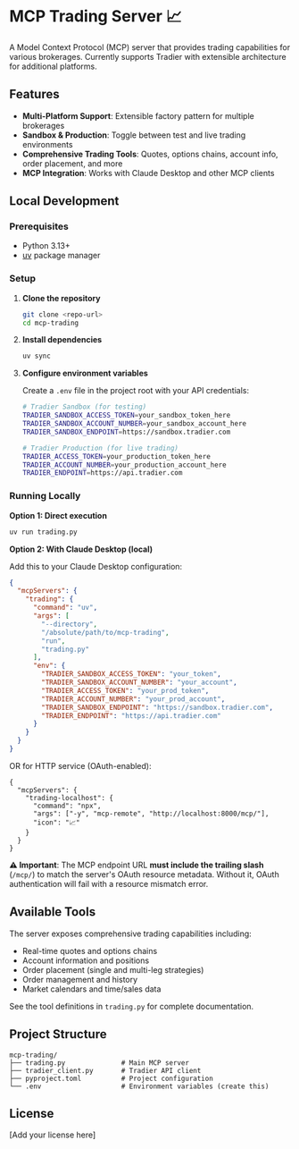 # MCP Trading Server 📈

A Model Context Protocol (MCP) server that provides trading capabilities for various brokerages. Currently supports Tradier with extensible architecture for additional platforms.

## Features

- **Multi-Platform Support**: Extensible factory pattern for multiple brokerages
- **Sandbox & Production**: Toggle between test and live trading environments
- **Comprehensive Trading Tools**: Quotes, options chains, account info, order placement, and more
- **MCP Integration**: Works with Claude Desktop and other MCP clients

## Local Development

### Prerequisites

- Python 3.13+
- [uv](https://github.com/astral-sh/uv) package manager

### Setup

1. **Clone the repository**
   ```bash
   git clone <repo-url>
   cd mcp-trading
   ```

2. **Install dependencies**
   ```bash
   uv sync
   ```

3. **Configure environment variables**
   
   Create a `.env` file in the project root with your API credentials:
   ```bash
   # Tradier Sandbox (for testing)
   TRADIER_SANDBOX_ACCESS_TOKEN=your_sandbox_token_here
   TRADIER_SANDBOX_ACCOUNT_NUMBER=your_sandbox_account_here
   TRADIER_SANDBOX_ENDPOINT=https://sandbox.tradier.com
   
   # Tradier Production (for live trading)
   TRADIER_ACCESS_TOKEN=your_production_token_here
   TRADIER_ACCOUNT_NUMBER=your_production_account_here
   TRADIER_ENDPOINT=https://api.tradier.com
   ```

### Running Locally

**Option 1: Direct execution**
```bash
uv run trading.py
```

**Option 2: With Claude Desktop (local)**

Add this to your Claude Desktop configuration:
```json
{
  "mcpServers": {
    "trading": {
      "command": "uv",
      "args": [
        "--directory",
        "/absolute/path/to/mcp-trading",
        "run",
        "trading.py"
      ],
      "env": {
        "TRADIER_SANDBOX_ACCESS_TOKEN": "your_token",
        "TRADIER_SANDBOX_ACCOUNT_NUMBER": "your_account",
        "TRADIER_ACCESS_TOKEN": "your_prod_token",
        "TRADIER_ACCOUNT_NUMBER": "your_prod_account",
        "TRADIER_SANDBOX_ENDPOINT": "https://sandbox.tradier.com",
        "TRADIER_ENDPOINT": "https://api.tradier.com"
      }
    }
  }
}
```
OR for HTTP service (OAuth-enabled):
```
{
  "mcpServers": {
    "trading-localhost": {
      "command": "npx",
      "args": ["-y", "mcp-remote", "http://localhost:8000/mcp/"],
      "icon": "📈"
    }
  }
}
```

**⚠️ Important**: The MCP endpoint URL **must include the trailing slash** (`/mcp/`) to match the server's OAuth resource metadata. Without it, OAuth authentication will fail with a resource mismatch error.


## Available Tools

The server exposes comprehensive trading capabilities including:
- Real-time quotes and options chains
- Account information and positions
- Order placement (single and multi-leg strategies)
- Order management and history
- Market calendars and time/sales data

See the tool definitions in `trading.py` for complete documentation.

## Project Structure

```
mcp-trading/
├── trading.py              # Main MCP server
├── tradier_client.py       # Tradier API client
├── pyproject.toml          # Project configuration
└── .env                    # Environment variables (create this)
```

## License

[Add your license here]